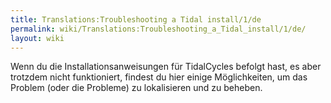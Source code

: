 ```yaml
---
title: Translations:Troubleshooting a Tidal install/1/de
permalink: wiki/Translations:Troubleshooting_a_Tidal_install/1/de/
layout: wiki
---
```


Wenn du die Installationsanweisungen für TidalCycles befolgt hast, es
aber trotzdem nicht funktioniert, findest du hier einige Möglichkeiten,
um das Problem (oder die Probleme) zu lokalisieren und zu beheben.
